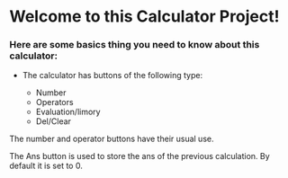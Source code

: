 <h1>Welcome to this Calculator Project!</h1>
<h3>Here are some basics thing you need to know about this calculator:</h3>
<ul>
  <li>The calculator has buttons of the following type:</li>
  <ul>
    <li>Number</li>
    <li>Operators</li>
    <li>Evaluation/limory</li>
    <li>Del/Clear</li>
  </ul>
</ul>
<p>The number and operator buttons have their usual use.</p>
<p>The Ans button is used to store the ans of the previous calculation. By default it is set to 0.</p>
